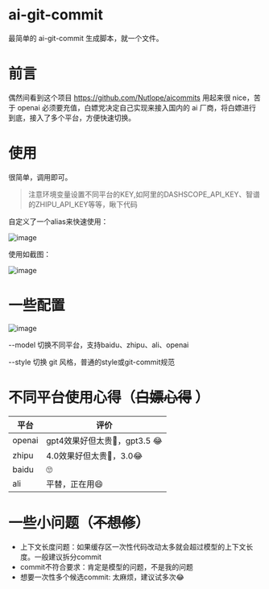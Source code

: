 # ai-git-commit
最简单的 ai-git-commit 生成脚本，就一个文件。

# 前言
偶然间看到这个项目 https://github.com/Nutlope/aicommits 用起来很 nice，苦于 openai 必须要充值，白嫖党决定自己实现来接入国内的 ai 厂商，将白嫖进行到底，接入了多个平台，方便快速切换。


# 使用
很简单，调用即可。

> 注意环境变量设置不同平台的KEY,如阿里的DASHSCOPE_API_KEY、智谱的ZHIPU_API_KEY等等，瞅下代码

自定义了一个alias来快速使用：

![image](https://github.com/KelinTan/ai-git-commit/assets/23694073/f122013f-502b-4853-9fcc-6a82c7d422d6)


使用如截图：

![image](https://github.com/KelinTan/ai-git-commit/assets/23694073/41341eb0-598a-4445-af9f-ce033809dda6)


# 一些配置
![image](https://github.com/KelinTan/ai-git-commit/assets/23694073/059690c2-fb65-4084-b69d-587db9b8ce6f)

--model 切换不同平台，支持baidu、zhipu、ali、openai

--style 切换 git 风格，普通的style或git-commit规范

# 不同平台使用心得（~~白嫖心得~~ ）

| 平台      | 评价 |
| ----------- | ----------- |
|  openai      | gpt4效果好但太贵🥰，gpt3.5 😂       |
|  zhipu   | 4.0效果好但太贵🥰，3.0😂        |
|  baidu   | 🙄        |
|  ali   | 平替，正在用😄        |

# 一些小问题（~~不想修~~）

- 上下文长度问题：如果缓存区一次性代码改动太多就会超过模型的上下文长度。一般建议拆分commit
- commit不符合要求：肯定是模型的问题，不是我的问题
- 想要一次性多个候选commit: 太麻烦，建议试多次😂 



